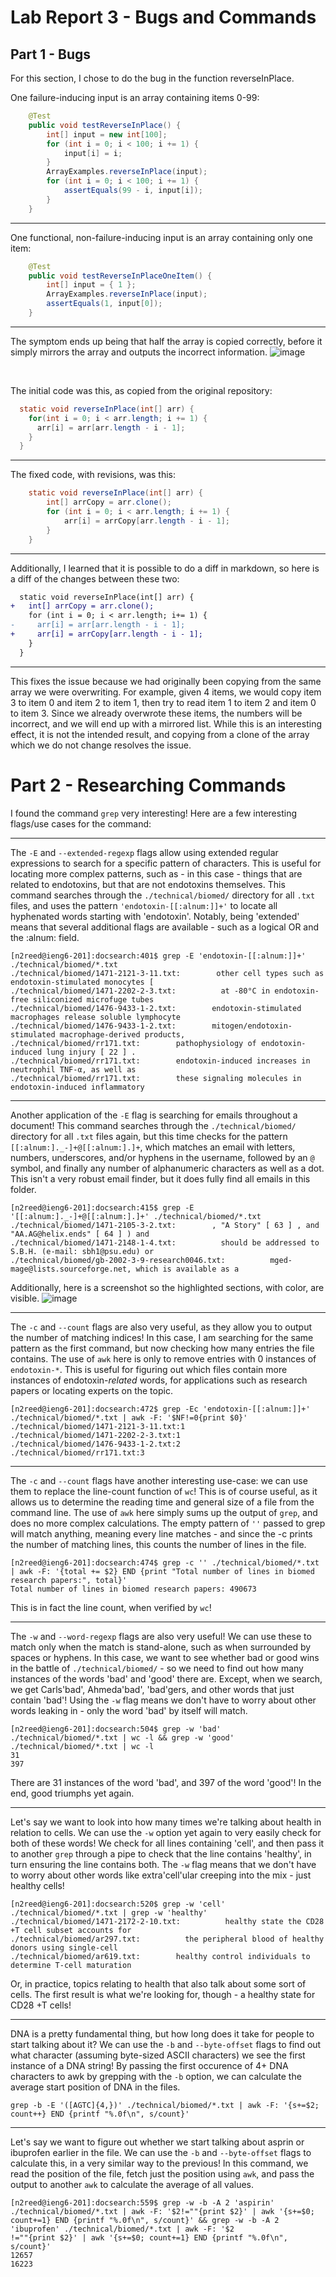 # Lab Report 3 - Bugs and Commands

## Part 1 - Bugs
For this section, I chose to do the bug in the function reverseInPlace.

One failure-inducing input is an array containing items 0-99:
```java
    @Test
    public void testReverseInPlace() {
        int[] input = new int[100];
        for (int i = 0; i < 100; i += 1) {
            input[i] = i;
        }
        ArrayExamples.reverseInPlace(input);
        for (int i = 0; i < 100; i += 1) {
            assertEquals(99 - i, input[i]);
        }
    }
```

<hr>

One functional, non-failure-inducing input is an array containing only one item:
```java
    @Test
    public void testReverseInPlaceOneItem() {
        int[] input = { 1 };
        ArrayExamples.reverseInPlace(input);
        assertEquals(1, input[0]);
    }
```

<hr>

The symptom ends up being that half the array is copied correctly, before it simply mirrors the array and outputs the incorrect information.
![image](https://github.com/Minater247/cse-15l-lab-reports/assets/45747191/63dff5c2-985b-4686-9fac-0f7117cbcd0f)

<br>

The initial code was this, as copied from the original repository:
```java
  static void reverseInPlace(int[] arr) {
    for(int i = 0; i < arr.length; i += 1) {
      arr[i] = arr[arr.length - i - 1];
    }
  }
```

<hr>

The fixed code, with revisions, was this:
```java
    static void reverseInPlace(int[] arr) {
        int[] arrCopy = arr.clone();
        for (int i = 0; i < arr.length; i += 1) {
            arr[i] = arrCopy[arr.length - i - 1];
        }
    }
```

<hr>

Additionally, I learned that it is possible to do a diff in markdown, so here is a diff of the changes between these two:
```diff
  static void reverseInPlace(int[] arr) {
+   int[] arrCopy = arr.clone();
    for (int i = 0; i < arr.length; i+= 1) {
-     arr[i] = arr[arr.length - i - 1];
+     arr[i] = arrCopy[arr.length - i - 1];
    }
  }
```
<hr>
This fixes the issue because we had originally been copying from the same array we were overwriting. For example, given 4 items, we would copy item 3 to item 0 and item 2 to item 1, then try to read item 1 to item 2 and item 0 to item 3. Since we already overwrote these items, the numbers will be incorrect, and we will end up with a mirrored list. While this is an interesting effect, it is not the intended result, and copying from a clone of the array which we do not change resolves the issue.

# Part 2 - Researching Commands
I found the command `grep` very interesting! Here are a few interesting flags/use cases for the command:

<hr>

The `-E` and `--extended-regexp` flags allow using extended regular expressions to search for a specific pattern of characters. This is useful for locating more complex patterns, such as - in this case - things that are related to endotoxins, but that are not endotoxins themselves. This command searches through the `./technical/biomed/` directory for all `.txt` files, and uses the pattern `'endotoxin-[[:alnum:]]+'` to locate all hyphenated words starting with 'endotoxin'. Notably, being 'extended' means that several additional flags are available - such as a logical OR and the :alnum: field.
```console
[n2reed@ieng6-201]:docsearch:401$ grep -E 'endotoxin-[[:alnum:]]+' ./technical/biomed/*.txt
./technical/biomed/1471-2121-3-11.txt:        other cell types such as endotoxin-stimulated monocytes [
./technical/biomed/1471-2202-2-3.txt:          at -80°C in endotoxin-free siliconized microfuge tubes
./technical/biomed/1476-9433-1-2.txt:        endotoxin-stimulated macrophages release soluble lymphocyte
./technical/biomed/1476-9433-1-2.txt:        mitogen/endotoxin-stimulated macrophage-derived products,
./technical/biomed/rr171.txt:        pathophysiology of endotoxin-induced lung injury [ 22 ] .
./technical/biomed/rr171.txt:        endotoxin-induced increases in neutrophil TNF-α, as well as
./technical/biomed/rr171.txt:        these signaling molecules in endotoxin-induced inflammatory
```

<hr>

Another application of the `-E` flag is searching for emails throughout a document! This command searches through the `./technical/biomed/` directory for all `.txt` files again, but this time checks for the pattern `[[:alnum:]._-]+@[[:alnum:].]+`, which matches an email with letters, numbers, underscores, and/or hyphens in the username, followed by an `@` symbol, and finally any number of alphanumeric characters as well as a dot. This isn't a very robust email finder, but it does fully find all emails in this folder.
```console
[n2reed@ieng6-201]:docsearch:415$ grep -E '[[:alnum:]._-]+@[[:alnum:].]+' ./technical/biomed/*.txt
./technical/biomed/1471-2105-3-2.txt:        , "A Story" [ 63 ] , and "AA.AG@helix.ends" [ 64 ] ) and
./technical/biomed/1471-2148-1-4.txt:          should be addressed to S.B.H. (e-mail: sbh1@psu.edu) or
./technical/biomed/gb-2002-3-9-research0046.txt:          mged-mage@lists.sourceforge.net, which is available as a
```
Additionally, here is a screenshot so the highlighted sections, with color, are visible.
![image](https://github.com/Minater247/cse-15l-lab-reports/assets/45747191/747095e9-8b2b-4fd7-ba9b-cc99e032f3c8)

<hr>

The `-c` and `--count` flags are also very useful, as they allow you to output the number of matching indices! In this case, I am searching for the same pattern as the first command, but now checking how many entries the file contains. The use of `awk` here is only to remove entries with 0 instances of `endotoxin-*`. This is useful for figuring out which files contain more instances of endotoxin-*related* words, for applications such as research papers or locating experts on the topic.
```console
[n2reed@ieng6-201]:docsearch:472$ grep -Ec 'endotoxin-[[:alnum:]]+' ./technical/biomed/*.txt | awk -F: '$NF!=0{print $0}'
./technical/biomed/1471-2121-3-11.txt:1
./technical/biomed/1471-2202-2-3.txt:1
./technical/biomed/1476-9433-1-2.txt:2
./technical/biomed/rr171.txt:3
```

<hr>

The `-c` and `--count` flags have another interesting use-case: we can use them to replace the line-count function of `wc`! This is of course useful, as it allows us to determine the reading time and general size of a file from the command line. The use of `awk` here simply sums up the output of `grep`, and does no more complex calculations. The empty pattern of `''` passed to grep will match anything, meaning every line matches - and since the -c prints the number of matching lines, this counts the number of lines in the file.
```console
[n2reed@ieng6-201]:docsearch:474$ grep -c '' ./technical/biomed/*.txt | awk -F: '{total += $2} END {print "Total number of lines in biomed research papers:", total}'
Total number of lines in biomed research papers: 490673
```
This is in fact the line count, when verified by `wc`!

<hr>

The `-w` and `--word-regexp` flags are also very useful! We can use these to match only when the match is stand-alone, such as when surrounded by spaces or hyphens. In this case, we want to see whether bad or good wins in the battle of `./technical/biomed/` - so we need to find out how many instances of the words 'bad' and 'good' there are. Except, when we search, we get Carls'bad', Ahmeda'bad', 'bad'gers, and other words that just contain 'bad'! Using the `-w` flag means we don't have to worry about other words leaking in - only the word 'bad' by itself will match.
```console
[n2reed@ieng6-201]:docsearch:504$ grep -w 'bad' ./technical/biomed/*.txt | wc -l && grep -w 'good' ./technical/biomed/*.txt | wc -l
31
397
```
There are 31 instances of the word 'bad', and 397 of the word 'good'! In the end, good triumphs yet again.

<hr>

Let's say we want to look into how many times we're talking about health in relation to cells. We can use the `-w` option yet again to very easily check for both of these words! We check for all lines containing 'cell', and then pass it to another `grep` through a pipe to check that the line contains 'healthy', in turn ensuring the line contains both. The `-w` flag means that we don't have to worry about other words like extra'cell'ular creeping into the mix - just healthy cells!
```console
[n2reed@ieng6-201]:docsearch:520$ grep -w 'cell' ./technical/biomed/*.txt | grep -w 'healthy'
./technical/biomed/1471-2172-2-10.txt:          healthy state the CD28 +T cell subset accounts for
./technical/biomed/ar297.txt:          the peripheral blood of healthy donors using single-cell
./technical/biomed/ar619.txt:        healthy control individuals to determine T-cell maturation
```
Or, in practice, topics relating to health that also talk about some sort of cells. The first result is what we're looking for, though - a healthy state for CD28 +T cells!

<hr>

DNA is a pretty fundamental thing, but how long does it take for people to start talking about it? We can use the `-b` and `--byte-offset` flags to find out what character (assuming byte-sized ASCII characters) we see the first instance of a DNA string! By passing the first occurence of 4+ DNA characters to awk by grepping with the `-b` option, we can calculate the average start position of DNA in the files.
```console
grep -b -E '([AGTC]{4,})' ./technical/biomed/*.txt | awk -F: '{s+=$2; count++} END {printf "%.0f\n", s/count}'
```

<hr>

Let's say we want to figure out whether we start talking about asprin or ibuprofen earlier in the file. We can use the `-b` and `--byte-offset` flags to calculate this, in a very similar way to the previous! In this command, we read the position of the file, fetch just the position using `awk`, and pass the output to another `awk` to calculate the average of all values.
```console
[n2reed@ieng6-201]:docsearch:559$ grep -w -b -A 2 'aspirin' ./technical/biomed/*.txt | awk -F: '$2!=""{print $2}' | awk '{s+=$0; count+=1} END {printf "%.0f\n", s/count}' && grep -w -b -A 2 'ibuprofen' ./technical/biomed/*.txt | awk -F: '$2
!=""{print $2}' | awk '{s+=$0; count+=1} END {printf "%.0f\n", s/count}'
12657
16223
```
